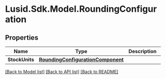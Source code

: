 # Lusid.Sdk.Model.RoundingConfiguration

## Properties

Name | Type | Description | Notes
------------ | ------------- | ------------- | -------------
**StockUnits** | [**RoundingConfigurationComponent**](RoundingConfigurationComponent.md) |  | [optional] 

[[Back to Model list]](../README.md#documentation-for-models) [[Back to API list]](../README.md#documentation-for-api-endpoints) [[Back to README]](../README.md)

